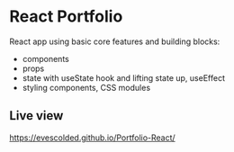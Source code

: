 # React Portfolio

React app using basic core features and building blocks:

- components
- props
- state with useState hook and lifting state up, useEffect
- styling components, CSS modules

## Live view

https://evescolded.github.io/Portfolio-React/
